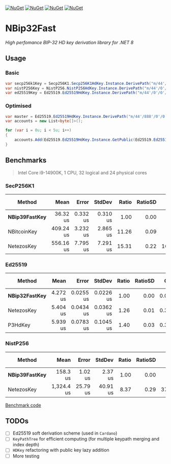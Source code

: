 [![NuGet](https://img.shields.io/nuget/v/NBip32Fast.svg)](https://www.nuget.org/packages/NBip32Fast)
[![NuGet](https://img.shields.io/nuget/v/NBip32Fast.Secp256K1.svg)](https://www.nuget.org/packages/NBip32Fast.Secp256K1)
[![NuGet](https://img.shields.io/nuget/v/NBip32Fast.Ed25519.svg)](https://www.nuget.org/packages/NBip32Fast.Ed25519)
[![NuGet](https://img.shields.io/nuget/v/NBip32Fast.NistP256.svg)](https://www.nuget.org/packages/NBip32Fast.NistP256)

# NBip32Fast
*High perfomance BIP-32 HD key derivation library for .NET 8*

## Usage
### Basic
```cs
var secp256k1Key = Secp256K1.Secp256K1HdKey.Instance.DerivePath("m/44'/0'/0'/0/0", seed).Key;
var nistP256Key = NistP256.NistP256HdKey.Instance.DerivePath("m/44'/0'/0'/0/0", seed).Key;
var ed25519Key = Ed25519.Ed25519HdKey.Instance.DerivePath("m/44'/0'/0'/0'/0'", seed).Key;
```

### Optimised
```cs
var master = Ed25519.Ed25519HdKey.Instance.DerivePath("m/44'/888'/0'/0'", seed);
var accounts = new List<byte[]>();

for (var i = 0u; i < 5u; i++)
{
    accounts.Add(Ed25519.Ed25519HdKey.Instance.GetPublic(Ed25519.Ed25519HdKey.Instance.Derive(master, new KeyPathElement(i, true)).Key));
}
```

## Benchmarks
> Intel Core i9-14900K, 1 CPU, 32 logical and 24 physical cores

### SecP256K1
| Method        | Mean      | Error    | StdDev   | Ratio | RatioSD | Gen0     | Gen1   | Allocated  | Alloc Ratio |
|-------------- |----------:|---------:|---------:|------:|--------:|---------:|-------:|-----------:|------------:|
| **NBip39FastKey** |  36.32 us | 0.332 us | 0.310 us |  1.00 |    0.00 |   0.0610 |      - |    2.04 KB |        1.00 |
| NBitcoinKey   | 409.24 us | 3.232 us | 2.865 us | 11.26 |    0.09 |   0.4883 |      - |    9.47 KB |        4.64 |
| NetezosKey    | 556.16 us | 7.795 us | 7.291 us | 15.31 |    0.22 | 166.9922 | 0.9766 | 3083.32 KB |    1,512.13 |

### Ed25519
| Method        | Mean     | Error     | StdDev    | Ratio | RatioSD | Gen0   | Allocated | Alloc Ratio |
|-------------- |---------:|----------:|----------:|------:|--------:|-------:|----------:|------------:|
| **NBip32FastKey** | 4.272 us | 0.0255 us | 0.0226 us |  1.00 |    0.00 | 0.0839 |   1.59 KB |        1.00 |
| NetezosKey    | 5.404 us | 0.0434 us | 0.0362 us |  1.26 |    0.01 | 0.3204 |   5.99 KB |        3.76 |
| P3HdKey       | 5.939 us | 0.0783 us | 0.1045 us |  1.40 |    0.03 | 0.3433 |   6.33 KB |        3.97 |

### NistP256
| Method        | Mean       | Error    | StdDev   | Ratio | RatioSD | Gen0     | Gen1   | Allocated | Alloc Ratio |
|-------------- |-----------:|---------:|---------:|------:|--------:|---------:|-------:|----------:|------------:|
| **NBip39FastKey** |   158.3 us |  1.02 us |  2.37 us |  1.00 |    0.00 |        - |      - |   1.93 KB |        1.00 |
| NetezosKey    | 1,324.4 us | 25.79 us | 40.91 us |  8.37 |    0.29 | 373.0469 | 1.9531 | 6857.9 KB |    3,553.89 |

[Benchmark code](https://github.com/kzorin52/NBip32Fast/blob/master/NBip32Fast.Benchmark/)


## TODOs
- [ ] Ed25519 soft derivation scheme (used in `Cardano`)
- [ ] `KeyPathTree` for efficient computing (for multiple keypath merging and index depth)
- [ ] `HDKey` refactoring with public key lazy addition
- [ ] More testing